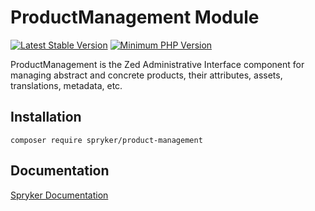 # ProductManagement Module
[![Latest Stable Version](https://poser.pugx.org/spryker/product-management/v/stable.svg)](https://packagist.org/packages/spryker/product-management)
[![Minimum PHP Version](https://img.shields.io/badge/php-%3E%3D%208.1-8892BF.svg)](https://php.net/)

ProductManagement is the Zed Administrative Interface component for managing abstract and concrete products, their attributes, assets, translations, metadata, etc.

## Installation

```
composer require spryker/product-management
```

## Documentation

[Spryker Documentation](https://docs.spryker.com)
